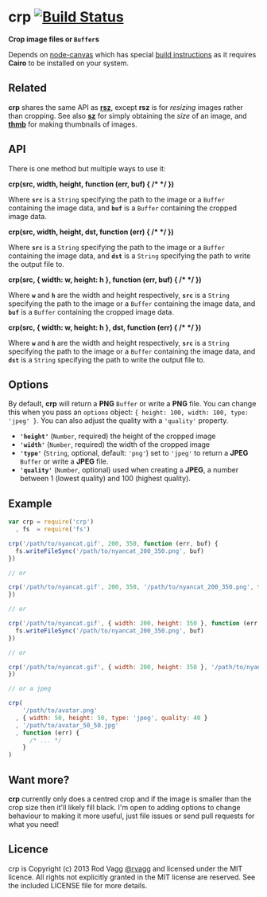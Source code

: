 # crp [![Build Status](https://secure.travis-ci.org/rvagg/node-crp.png)](http://travis-ci.org/rvagg/node-crp)

**Crop image files or `Buffer`s**

Depends on [node-canvas](https://github.com/LearnBoost/node-canvas) which has special [build instructions](https://github.com/LearnBoost/node-canvas/wiki/_pages) as it requires **Cairo** to be installed on your system.

## Related

**crp** shares the same API as **[rsz](https://github.com/rvagg/node-rsz)**, except **rsz** is for *resizing* images rather than cropping. See also **[sz](https://github.com/rvagg/node-sz)** for simply obtaining the *size* of an image, and **[thmb](https://github.com/rvagg/node-thmb)** for making thumbnails of images.

## API

There is one method but multiple ways to use it:

<b>crp(src, width, height, function (err, buf) { /* */ })</b>

Where <b><code>src</code></b> is a `String` specifying the path to the image or a `Buffer` containing the image data, and <b><code>buf</code></b> is a `Buffer` containing the cropped image data.

<b>crp(src, width, height, dst, function (err) { /* */ })</b>

Where <b><code>src</code></b> is a `String` specifying the path to the image or a `Buffer` containing the image data, and <b><code>dst</code></b> is a `String` specifying the path to write the output file to.

<b>crp(src, { width: w, height: h }, function (err, buf) { /* */ })</b>

Where <b><code>w</code></b> and <b><code>h</code></b> are the width and height respectively, <b><code>src</code></b> is a `String` specifying the path to the image or a `Buffer` containing the image data, and <b><code>buf</code></b> is a `Buffer` containing the cropped image data.

<b>crp(src, { width: w, height: h }, dst, function (err) { /* */ })</b>

Where <b><code>w</code></b> and <b><code>h</code></b> are the width and height respectively, <b><code>src</code></b> is a `String` specifying the path to the image or a `Buffer` containing the image data, and <b><code>dst</code></b> is a `String` specifying the path to write the output file to.

## Options

By default, **crp** will return a **PNG** `Buffer` or write a **PNG** file. You can change this when you pass an `options` object: `{ height: 100, width: 100, type: 'jpeg' }`. You can also adjust the quality with a `'quality'` property.

 * <b><code>'height'</code></b> (`Number`, required) the height of the cropped image
 * <b><code>'width'</code></b> (`Number`, required) the width of the cropped image
 * <b><code>'type'</code></b> (`String`, optional, default: `'png'`) set to `'jpeg'` to return a **JPEG** `Buffer` or write a **JPEG** file.
 * <b><code>'quality'</code></b> (`Number`, optional) used when creating a **JPEG**, a number between 1 (lowest quality) and 100 (highest quality).

## Example

```js
var crp = require('crp')
  , fs  = require('fs')

crp('/path/to/nyancat.gif', 200, 350, function (err, buf) {
  fs.writeFileSync('/path/to/nyancat_200_350.png', buf)
})

// or

crp('/path/to/nyancat.gif', 200, 350, '/path/to/nyancat_200_350.png', function (err) {
})

// or

crp('/path/to/nyancat.gif', { width: 200, height: 350 }, function (err, buf) {
  fs.writeFileSync('/path/to/nyancat_200_350.png', buf)
})

// or

crp('/path/to/nyancat.gif', { width: 200, height: 350 }, '/path/to/nyancat_200_350.png', function (err) {
})

// or a jpeg

crp(
    '/path/to/avatar.png'
  , { width: 50, height: 50, type: 'jpeg', quality: 40 }
  , '/path/to/avatar_50_50.jpg'
  , function (err) {
      /* ... */
    }
)
```

## Want more?

**crp** currently only does a centred crop and if the image is smaller than the crop size then it'll likely fill black. I'm open to adding options to change behaviour to making it more useful, just file issues or send pull requests for what you need!

## Licence

crp is Copyright (c) 2013 Rod Vagg [@rvagg](https://twitter.com/rvagg) and licensed under the MIT licence. All rights not explicitly granted in the MIT license are reserved. See the included LICENSE file for more details.